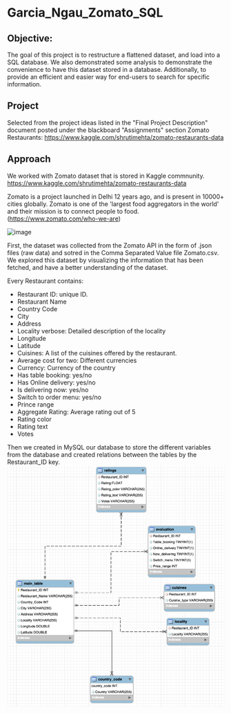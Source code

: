 # Garcia_Ngau_Zomato_SQL

## Objective:

The goal of this project is to restructure a flattened dataset, and load into a SQL database. We also demonstrated some analysis to demonstrate the convenience to have this dataset stored in a database. Additionally, to provide an efficient and easier way for end-users to search for specific information.  

## Project
 Selected from the project ideas listed in the "Final Project Description" document posted under the blackboard "Assignments" section
 Zomato Restaurants: https://www.kaggle.com/shrutimehta/zomato-restaurants-data
 
## Approach
We worked with Zomato dataset that is stored in Kaggle commnunity. https://www.kaggle.com/shrutimehta/zomato-restaurants-data

Zomato is a project launched in Delhi 12 years ago, and is present in 10000+ cities globally. Zomato is one of the 'largest food aggregators in the world' and their mission is to connect people to food.(https://www.zomato.com/who-we-are)

![image](https://user-images.githubusercontent.com/54993787/115320794-840f8f80-a150-11eb-878e-52b8abbe304c.png)

First, the dataset was collected from the Zomato API in the form of .json files (raw data) and sotred in the Comma Separated Value file Zomato.csv. We explored this dataset by visualizing the information that has been fetched, and have a better understanding of the dataset. 

Every Restaurant contains:
- Restaurant ID: unique ID.        
- Restaurant Name                            
- Country Code                                      
- City                          
- Address                       
- Locality verbose: Detailed description of the locality
- Longitude                     
- Latitude                     
- Cuisines: A list of the cuisines offered by the restaurant.
- Average cost for two: Different currencies
- Currency: Currency of the country
- Has table booking: yes/no
- Has Online delivery: yes/no
- Is delivering now: yes/no
- Switch to order menu: yes/no
- Prince range
- Aggregate Rating: Average rating out of 5
- Rating color
- Rating text
- Votes

Then we created in MySQL our database to store the different variables from the database and created relations between the tables by the Restaurant_ID key. 
![image](https://github.com/GWU-DBMS-For-Analytics/Garcia_Ngau_Zomato_SQL/blob/main/Img/SchemaDB.png)


